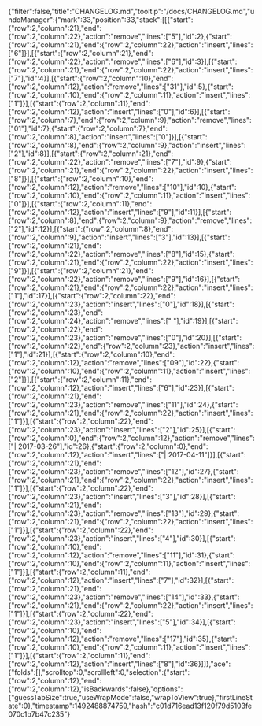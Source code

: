 {"filter":false,"title":"CHANGELOG.md","tooltip":"/docs/CHANGELOG.md","undoManager":{"mark":33,"position":33,"stack":[[{"start":{"row":2,"column":21},"end":{"row":2,"column":22},"action":"remove","lines":["5"],"id":2},{"start":{"row":2,"column":21},"end":{"row":2,"column":22},"action":"insert","lines":["6"]}],[{"start":{"row":2,"column":21},"end":{"row":2,"column":22},"action":"remove","lines":["6"],"id":3}],[{"start":{"row":2,"column":21},"end":{"row":2,"column":22},"action":"insert","lines":["7"],"id":4}],[{"start":{"row":2,"column":10},"end":{"row":2,"column":12},"action":"remove","lines":["31"],"id":5},{"start":{"row":2,"column":10},"end":{"row":2,"column":11},"action":"insert","lines":["1"]}],[{"start":{"row":2,"column":11},"end":{"row":2,"column":12},"action":"insert","lines":["0"],"id":6}],[{"start":{"row":2,"column":7},"end":{"row":2,"column":9},"action":"remove","lines":["01"],"id":7},{"start":{"row":2,"column":7},"end":{"row":2,"column":8},"action":"insert","lines":["0"]}],[{"start":{"row":2,"column":8},"end":{"row":2,"column":9},"action":"insert","lines":["2"],"id":8}],[{"start":{"row":2,"column":21},"end":{"row":2,"column":22},"action":"remove","lines":["7"],"id":9},{"start":{"row":2,"column":21},"end":{"row":2,"column":22},"action":"insert","lines":["8"]}],[{"start":{"row":2,"column":10},"end":{"row":2,"column":12},"action":"remove","lines":["10"],"id":10},{"start":{"row":2,"column":10},"end":{"row":2,"column":11},"action":"insert","lines":["0"]}],[{"start":{"row":2,"column":11},"end":{"row":2,"column":12},"action":"insert","lines":["9"],"id":11}],[{"start":{"row":2,"column":8},"end":{"row":2,"column":9},"action":"remove","lines":["2"],"id":12}],[{"start":{"row":2,"column":8},"end":{"row":2,"column":9},"action":"insert","lines":["3"],"id":13}],[{"start":{"row":2,"column":21},"end":{"row":2,"column":22},"action":"remove","lines":["8"],"id":15},{"start":{"row":2,"column":21},"end":{"row":2,"column":22},"action":"insert","lines":["9"]}],[{"start":{"row":2,"column":21},"end":{"row":2,"column":22},"action":"remove","lines":["9"],"id":16}],[{"start":{"row":2,"column":21},"end":{"row":2,"column":22},"action":"insert","lines":["1"],"id":17}],[{"start":{"row":2,"column":22},"end":{"row":2,"column":23},"action":"insert","lines":["0"],"id":18}],[{"start":{"row":2,"column":23},"end":{"row":2,"column":24},"action":"remove","lines":[" "],"id":19}],[{"start":{"row":2,"column":22},"end":{"row":2,"column":23},"action":"remove","lines":["0"],"id":20}],[{"start":{"row":2,"column":22},"end":{"row":2,"column":23},"action":"insert","lines":["1"],"id":21}],[{"start":{"row":2,"column":10},"end":{"row":2,"column":12},"action":"remove","lines":["09"],"id":22},{"start":{"row":2,"column":10},"end":{"row":2,"column":11},"action":"insert","lines":["2"]}],[{"start":{"row":2,"column":11},"end":{"row":2,"column":12},"action":"insert","lines":["6"],"id":23}],[{"start":{"row":2,"column":21},"end":{"row":2,"column":23},"action":"remove","lines":["11"],"id":24},{"start":{"row":2,"column":21},"end":{"row":2,"column":22},"action":"insert","lines":["1"]}],[{"start":{"row":2,"column":22},"end":{"row":2,"column":23},"action":"insert","lines":["2"],"id":25}],[{"start":{"row":2,"column":0},"end":{"row":2,"column":12},"action":"remove","lines":["| 2017-03-26"],"id":26},{"start":{"row":2,"column":0},"end":{"row":2,"column":12},"action":"insert","lines":["| 2017-04-11"]}],[{"start":{"row":2,"column":21},"end":{"row":2,"column":23},"action":"remove","lines":["12"],"id":27},{"start":{"row":2,"column":21},"end":{"row":2,"column":22},"action":"insert","lines":["1"]}],[{"start":{"row":2,"column":22},"end":{"row":2,"column":23},"action":"insert","lines":["3"],"id":28}],[{"start":{"row":2,"column":21},"end":{"row":2,"column":23},"action":"remove","lines":["13"],"id":29},{"start":{"row":2,"column":21},"end":{"row":2,"column":22},"action":"insert","lines":["1"]}],[{"start":{"row":2,"column":22},"end":{"row":2,"column":23},"action":"insert","lines":["4"],"id":30}],[{"start":{"row":2,"column":10},"end":{"row":2,"column":12},"action":"remove","lines":["11"],"id":31},{"start":{"row":2,"column":10},"end":{"row":2,"column":11},"action":"insert","lines":["1"]}],[{"start":{"row":2,"column":11},"end":{"row":2,"column":12},"action":"insert","lines":["7"],"id":32}],[{"start":{"row":2,"column":21},"end":{"row":2,"column":23},"action":"remove","lines":["14"],"id":33},{"start":{"row":2,"column":21},"end":{"row":2,"column":22},"action":"insert","lines":["1"]}],[{"start":{"row":2,"column":22},"end":{"row":2,"column":23},"action":"insert","lines":["5"],"id":34}],[{"start":{"row":2,"column":10},"end":{"row":2,"column":12},"action":"remove","lines":["17"],"id":35},{"start":{"row":2,"column":10},"end":{"row":2,"column":11},"action":"insert","lines":["1"]}],[{"start":{"row":2,"column":11},"end":{"row":2,"column":12},"action":"insert","lines":["8"],"id":36}]]},"ace":{"folds":[],"scrolltop":0,"scrollleft":0,"selection":{"start":{"row":2,"column":12},"end":{"row":2,"column":12},"isBackwards":false},"options":{"guessTabSize":true,"useWrapMode":false,"wrapToView":true},"firstLineState":0},"timestamp":1492488874759,"hash":"c01d716ead13f120f79d5103fe070c1b7b47c235"}